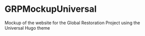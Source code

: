# GRPMockupUniversal
Mockup of the website for the Global Restoration Project using the Universal Hugo theme
